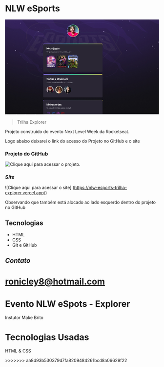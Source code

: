 
 # NLW eSports

 ![preview](./.github/preview.png)

 > Trilha Explorer

 Projeto construído do evento Next Level Week
 da Rocketseat.

 Logo abaixo deixarei o link do acesso do Projeto no GitHub e o site 

 ### Projeto do GitHub

  ![Clique aqui para acessar o projeto](https://github.com/ronicleyangelo/NLW-Esports-Explorer).

  ### _Site_

  ![Clique aqui para acessar o site] (https://nlw-esports-trilha-explorer.vercel.app/)
  <p>Observando que também está alocado ao lado esquerdo dentro do projeto no GitHub</p>

 ## Tecnologias

 - HTML
 - CSS
 - Git e GitHub

 ## _Contato_

 ronicley8@hotmail.com
=======
# Evento NLW eSpots - Explorer
<p> Instutor Make Brito </p>

# Tecnologias Usadas 
<p>HTML & CSS </p>
>>>>>>> aa8d93b530379d7fa8209484261bcd8a06629f22
